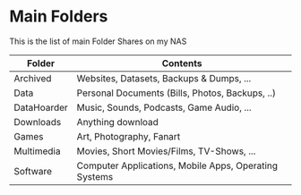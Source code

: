 # Main Folders

This is the list of main Folder Shares on my NAS



| Folder     | Contents                                                     |
| ---------- | ------------------------------------------------------------ |
| Archived   | Websites, Datasets, Backups & Dumps, ...                     |
| Data       | Personal Documents (Bills, Photos, Backups, ..)              |
| DataHoarder| Music, Sounds, Podcasts, Game Audio, ...                     |
| Downloads  | Anything download                                            |
| Games      | Art, Photography, Fanart                                     |
| Multimedia | Movies, Short Movies/Films, TV-Shows, ...                    |
| Software   | Computer Applications, Mobile Apps, Operating Systems        |

